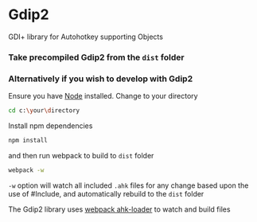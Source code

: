 # Gdip2
GDI+ library for Autohotkey supporting Objects

### Take precompiled Gdip2 from the `dist` folder
###
###
### Alternatively if you wish to develop with Gdip2

Ensure you have [Node](https://nodejs.org) installed.
Change to your directory

```bash
cd c:\your\directory
```

Install npm dependencies

```bash
npm install
```

and then run webpack to build to `dist` folder

```bash
webpack -w
```

`-w` option will watch all included `.ahk` files for any change based upon the use of #Include, and automatically rebuild to the `dist` folder

The Gdip2 library uses [webpack ahk-loader](https://github.com/tariqporter/ahk-loader) to watch and build files